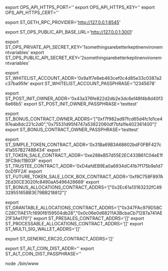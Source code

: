 export OPS_API_HTTPS_PORT=''
export OPS_API_HTTPS_KEY=''
export OPS_API_HTTPS_CERT=''

export ST_GETH_RPC_PROVIDER='http://127.0.0.1:8545'

export ST_OPS_PUBLIC_API_BASE_URL='http://127.0.0.1:3001'

export ST_OPS_PRIVATE_API_SECRET_KEY='1somethingsarebetterkeptinenvironemntvariables'
export ST_OPS_PUBLIC_API_SECRET_KEY='2somethingsarebetterkeptinenvironemntvariables'

export ST_WHITELIST_ACCOUNT_ADDR='0x9a1f7e6eb463cef0c4d85e33c0387a2c37ba95fe'
export ST_WHITELIST_ACCOUNT_PASSPHRASE='12345678'

export ST_POST_INIT_OWNER_ADDR='0x43a376fe822d2db2e3dc6ef48f4b8d40f36e66b5'
export ST_POST_INIT_OWNER_PASSPHRASE='testtest'

export ST_BONUS_CONTRACT_OWNER_ADDRS='["0xf7f982ad97fcd65d4fc1d1ce497eab8dc221c2d0","0x75531d95f4747a53822060df7bfa1fe402361400"]'
export ST_BONUS_CONTRACT_OWNER_PASSPHRASE='testtest'

export ST_SIMPLE_TOKEN_CONTRACT_ADDR='0x31Ba69B3A68602bdF0FBF427c41a557B2748B434'
export ST_TOKEN_SALE_CONTRACT_ADDR='0xe288eB57d55E2EC433B61C04eE1f3FC9dc11B03F'
export ST_TRUSTEE_CONTRACT_ADDR='0xD4afdEB9Ea0a6934dC41b7f175b9a1d70cD1FF2A'
export ST_FUTURE_TOKEN_SALE_LOCK_BOX_CONTRACT_ADDR='0xf9C758F897A2Ed30CE3020fc8490aA5496428669'
export ST_BONUS_ALLOCATIONS_CONTRACT_ADDRS='["0x2Ec61a13163232fC4932955165BB3E79BB218812"]'

export ST_GRANTABLE_ALLOCATIONS_CONTRACT_ADDRS='["0x347FAc979D58CC28C11AE17c1690f8159504db28","0x0c06e0d68211A3BcbaCb71287a741AE21F3Ae170"]'
export ST_PRESALES_CONTRACT_ADDRS='[]'
export ST_PROCESSABLE_ALLOCATIONS_CONTRACT_ADDRS='[]'
export ST_MULTI_SIG_WALLET_ADDRS='[]'

export ST_GENERIC_ERC20_CONTRACT_ADDRS='[]'

export ST_ALT_COIN_DIST_ADDR=''
export ST_ALT_COIN_DIST_PASSPHRASE=''

node ./bin/www